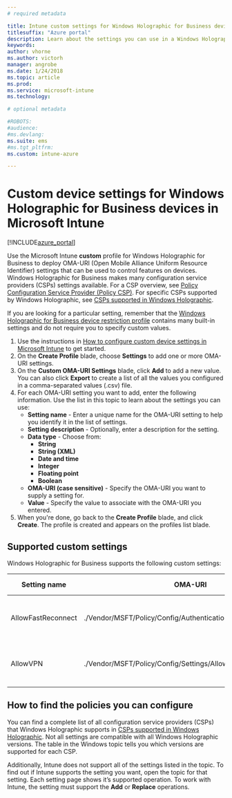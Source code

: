 ```yaml
---
# required metadata

title: Intune custom settings for Windows Holographic for Business devices
titlesuffix: "Azure portal"
description: Learn about the settings you can use in a Windows Holographic for Business custom profile."
keywords:
author: vhorne
ms.author: victorh
manager: angrobe
ms.date: 1/24/2018
ms.topic: article
ms.prod:
ms.service: microsoft-intune
ms.technology:

# optional metadata

#ROBOTS:
#audience:
#ms.devlang:
ms.suite: ems
#ms.tgt_pltfrm:
ms.custom: intune-azure

---
```


# Custom device settings for Windows Holographic for Business devices in Microsoft Intune

[!INCLUDE[azure_portal](./includes/azure_portal.md)]

 Use the Microsoft Intune **custom** profile for Windows Holographic for Business to deploy OMA-URI (Open Mobile Alliance Uniform Resource Identifier) settings that can be used to control features on devices. Windows Holographic for Business makes many configuration service providers (CSPs) settings available. For a CSP overview, see [Policy Configuration Service Provider (Policy CSP)](https://technet.microsoft.com/itpro/windows/manage/how-it-pros-can-use-configuration-service-providers). For specific CSPs supported by Windows Holographic, see [CSPs supported in Windows Holographic](https://docs.microsoft.com/en-us/windows/client-management/mdm/configuration-service-provider-reference#hololens).

If you are looking for a particular setting, remember that the [Windows Holographic for Business device restriction profile](device-restrictions-windows-holographic.md) contains many built-in settings and do not require you to specify custom values.

1. Use the instructions in [How to configure custom device settings in Microsoft Intune](custom-settings-configure.md) to get started.
2. On the **Create Profile** blade, choose **Settings** to add one or more OMA-URI settings.
3. On the **Custom OMA-URI Settings** blade, click **Add** to add a new value. You can also click **Export** to create a list of all the values you configured in a comma-separated values (.csv) file.
4. For each OMA-URI setting you want to add, enter the following information. Use the list in this topic to learn about the settings you can use:
	- **Setting name** - Enter a unique name for the OMA-URI setting to help you identify it in the list of settings.
	- **Setting description** - Optionally, enter a description for the setting.
	- **Data type** - Choose from:
		- **String**
		- **String (XML)**
		- **Date and time**
		- **Integer**
		- **Floating point**
		- **Boolean**
	- **OMA-URI (case sensitive)** - Specify the OMA-URI you want to supply a setting for.
	- **Value** - Specify the value to associate with the OMA-URI you entered.
5. When you're done, go back to the **Create Profile** blade, and click **Create**.
The profile is created and appears on the profiles list blade.

## Supported custom settings

Windows Holographic for Business supports the following custom settings:


|Setting name|OMA-URI|Data type  |
|---------|---------|---------|
|AllowFastReconnect     |./Vendor/MSFT/Policy/Config/Authentication/AllowFastReconnect|Integer (0 - not allowed, 1 - allowed)|
|AllowVPN     |./Vendor/MSFT/Policy/Config/Settings/AllowVPN|Integer (0 - not allowed, 1 - allowed)|



## How to find the policies you can configure

You can find a complete list of all configuration service providers (CSPs) that Windows Holographic supports in [CSPs supported in Windows Holographic](https://docs.microsoft.com/en-us/windows/client-management/mdm/configuration-service-provider-reference#hololens). Not all settings are compatible with all Windows Holographic versions. The table in the Windows topic tells you which versions are supported for each CSP.

Additionally, Intune does not support all of the settings listed in the topic. To find out if Intune supports the setting you want, open the topic for that setting. Each setting page shows it’s supported operation. To work with Intune, the setting must support the **Add** or **Replace** operations.



